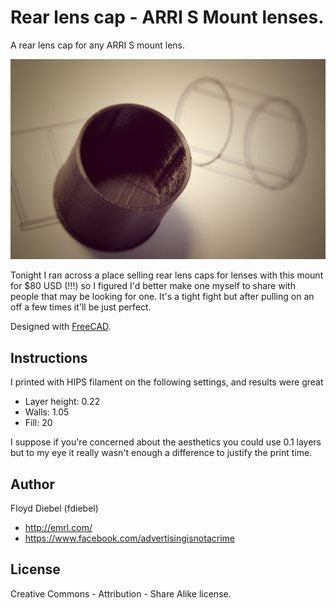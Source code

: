 Rear lens cap - ARRI S Mount lenses.
=============

A rear lens cap for any ARRI S mount lens.

![Image](https://github.com/fdiebel/arri-s-lens-cap/blob/master/img/02.jpg)

Tonight I ran across a place selling rear lens caps for lenses with this mount for $80 USD (!!!) so I figured I'd better make one myself to share with people that may be looking for one. It's a tight fight but after pulling on an off a few times it'll be just perfect.

Designed with [FreeCAD](http://www.freecadweb.org/).

Instructions
--------
I printed with HIPS filament on the following settings, and results were great

* Layer height: 0.22
* Walls: 1.05
* Fill: 20

I suppose if you're concerned about the aesthetics you could use 0.1 layers but to my eye it really wasn't enough a difference to justify the print time.

Author
--------
Floyd Diebel (fdiebel)
* <http://emrl.com/>
* <https://www.facebook.com/advertisingisnotacrime> 

License
--------
Creative Commons - Attribution - Share Alike license.  

